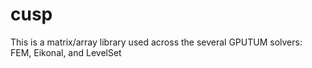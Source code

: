 # cusp
This is a matrix/array library used across the several GPUTUM solvers: FEM, Eikonal, and LevelSet
